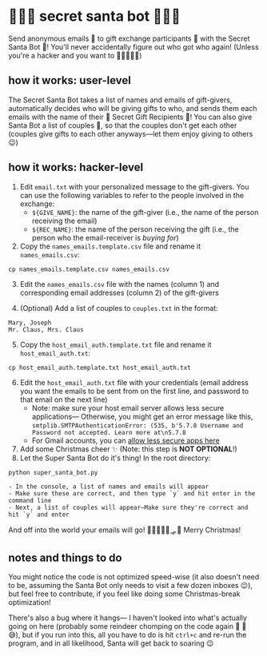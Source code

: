# 🎄🎁🎅 secret santa bot 🎅🎁🎄
Send anonymous emails 📧 to gift exchange participants 🤩 with the Secret Santa Bot 🎅! You'll never accidentally figure out who got who again! (Unless you're a hacker and you want to 👩‍💻🤖👨‍💻)

## how it works: user-level
The Secret Santa Bot takes a list of names and emails of gift-givers, automatically  decides who will be giving gifts to who, and sends them each emails with the name of their 🎁 Secret Gift Recipients 🎁! You can also give Santa Bot a list of couples 💑, so that the couples don't get each other (couples give gifts to each other anyways—let them enjoy giving to others 😉)

## how it works: hacker-level
1. Edit `email.txt` with your personalized message to the gift-givers. You can use the following variables to refer to the people involved in the exchange:
    - `${GIVE_NAME}`: the name of the gift-giver (i.e., the name of the person receiving the email)
    - `${REC_NAME}`: the name of the person receiving the gift (i.e., the person who the email-receiver is *buying for*)
2. Copy the `names_emails.template.csv` file and rename it `names_emails.csv`:
```
cp names_emails.template.csv names_emails.csv
```
3. Edit the `names_emails.csv` file with the names (column 1) and corresponding email addresses (column 2) of the gift-givers

4. (Optional) Add a list of couples to `couples.txt` in the format:
```
Mary, Joseph
Mr. Claus, Mrs. Claus
```
5. Copy the `host_email_auth.template.txt` file and rename it `host_email_auth.txt`:
```
cp host_email_auth.template.txt host_email_auth.txt
```
6. Edit the `host_email_auth.txt` file with your credentials (email address you want the emails to be sent from on the first line, and password to that email on the next line)
    - Note: make sure your host email server allows less secure applications— Otherwise, you might get an error message like this, `smtplib.SMTPAuthenticationError: (535, b'5.7.8 Username and Password not accepted. Learn more at\n5.7.8`
    - For Gmail accounts, you can [allow less secure apps here](https://myaccount.google.com/lesssecureapps)
7. Add some Christmas cheer ✨ (Note: this step is **NOT OPTIONAL**!)
8. Let the Super Santa Bot do it's thing! In the root directory:
```
python super_santa_bot.py
```
    - In the console, a list of names and emails will appear
    - Make sure these are correct, and then type `y` and hit enter in the command line
    - Next, a list of couples will appear—Make sure they're correct and hit `y` and enter
And off into the world your emails will go! 🦌🦌🦌🦌🦌🛷🎅 Merry Christmas!

## notes and things to do
You might notice the code is not optimized speed-wise (it also doesn't need to be, assuming the Santa Bot only needs to visit a few dozen inboxes 😉), but feel free to contribute, if you feel like doing some Christmas-break optimization!

There's also a bug where it hangs— I haven't looked into what's actually going on here (probably some reindeer chomping on the code again 🌱 🦌 😅), but if you run into this, all you have to do is hit `ctrl+c` and re-run the program, and in all likelihood, Santa will get back to soaring 😉 
